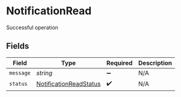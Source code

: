 # NotificationRead

Successful operation


## Fields

| Field                                                                   | Type                                                                    | Required                                                                | Description                                                             |
| ----------------------------------------------------------------------- | ----------------------------------------------------------------------- | ----------------------------------------------------------------------- | ----------------------------------------------------------------------- |
| `message`                                                               | *string*                                                                | :heavy_minus_sign:                                                      | N/A                                                                     |
| `status`                                                                | [NotificationReadStatus](../../models/shared/notificationreadstatus.md) | :heavy_check_mark:                                                      | N/A                                                                     |